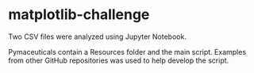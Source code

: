# matplotlib-challenge

Two CSV files were analyzed using Jupyter Notebook.

Pymaceuticals contain a Resources folder and the main script. Examples from other GitHub repositories was used to help develop the script.
